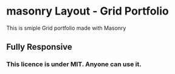# masonry Layout - Grid Portfolio
This is smiple Grid portfolio made with Masonry

## Fully Responsive
### This licence is under MIT. Anyone can use it.
